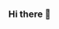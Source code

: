 ### Hi there 👋

<!--
**MohamedElashri/MohamedElashri** is a ✨ _special_ ✨ repository because its `README.md` (this file) appears on your GitHub profile.

I’m a particle physics graduate student at university of cinccinati, I'm doing research with 

Here are some ideas to get you started:

- 🔭 I’m currently working on NOvA experiment at Fermilab
- 🌱 I’m currently learning Machine learning 
- 👯 I’m looking to collaborate on Applying Machine learning in High Energy Physics
- 🤔 I’m looking for help with ...
- 💬 Ask me about Particle Physics, Machine learning and 
- 📫 How to reach me: elashrmr@mail.uc.edu or Twitter [@MIBElashri](twitter.com/MIBElashri)
- 😄 Pronouns: He/Him
- ⚡ Fun fact: I like reading and I'm currently building reading 100 book per year on average!
